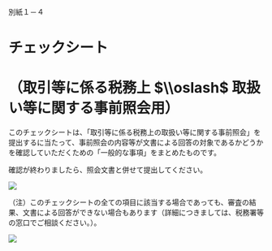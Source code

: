 別紙１－４

# チェックシート

# （取引等に係る税務上 $\\oslash$ 取扱い等に関する事前照会用）

このチェックシートは、「取引等に係る税務上の取扱い等に関する事前照会」を提出するに当たって、事前照会の内容等が文書による回答の対象であるかどうかを確認していただくための「一般的な事項」をまとめたものです。

確認が終わりましたら、照会文書と併せて提出してください。

![](https://www.nta.go.jp/tmp/8673bb23-49eb-46b4-b528-b19eecfae4a7/images/d120df24420811de273f46642c118e8d8a012bffe2e17a0fddb462994ffaf16f.jpg)

（注）このチェックシートの全ての項目に該当する場合であっても、審査の結果、文書による回答ができない場合もあります（詳細につきましては、税務署等の窓口でご相談ください。）。

![](https://www.nta.go.jp/tmp/8673bb23-49eb-46b4-b528-b19eecfae4a7/images/58b62e4a0d80feb71ef484e5eb0e7265556bb092f78ff9fca4d4ebfd0b7449e3.jpg)